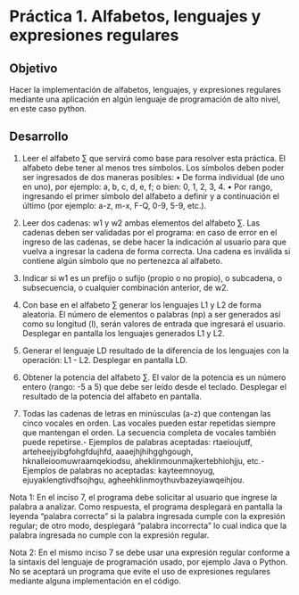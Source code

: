 # Práctica 1. Alfabetos, lenguajes y expresiones regulares

## Objetivo
Hacer la implementación de alfabetos, lenguajes, y expresiones regulares mediante una aplicación en algún lenguaje de programación de alto nivel, en este caso python.

## Desarrollo
1. Leer el alfabeto ∑ que servirá como base para resolver esta práctica. El alfabeto debe tener al menos tres símbolos. Los símbolos deben poder ser ingresados de dos maneras posibles:
   • De forma individual (de uno en uno), por ejemplo: a, b, c, d, e, f; o bien: 0, 1, 2, 3, 4. 
   • Por rango, ingresando el primer símbolo del alfabeto a definir y a continuación el último (por ejemplo: a-z, m-x, F-Q, 0-9, 5-9, etc.).

2. Leer dos cadenas: w1 y w2 ambas elementos del alfabeto ∑. Las cadenas deben ser validadas por el programa: en caso de error en el ingreso de las cadenas, se debe hacer la indicación al usuario para que vuelva a ingresar la cadena de forma correcta. Una cadena es inválida si contiene algún símbolo que no pertenezca al alfabeto.

3. Indicar si w1 es un prefijo o sufijo (propio o no propio), o subcadena, o subsecuencia, o cualquier combinación anterior, de w2.

4. Con base en el alfabeto ∑ generar los lenguajes L1 y L2 de forma aleatoria. El número de elementos o palabras (np) a ser generados así como su longitud (l), serán valores de entrada que ingresará el usuario. Desplegar en pantalla los lenguajes generados L1 y L2.

5. Generar el lenguaje LD resultado de la diferencia de los lenguajes con la operación: L1 - L2. Desplegar en pantalla LD.

6. Obtener la potencia del alfabeto ∑. El valor de la potencia es un número entero (rango: -5 a 5) que debe ser leído desde el teclado. Desplegar el resultado de la potencia del alfabeto en pantalla.

7. Todas las cadenas de letras en minúsculas (a-z) que contengan las cinco vocales en orden. Las vocales pueden estar repetidas siempre que mantengan el orden. La secuencia completa de vocales también puede repetirse.- Ejemplos de palabras aceptadas: rtaeioujutf, arteheejyibgfohgfdujhfd, aaaejhjhihgghgough, hknalleioomuwraamqekiodsu, aheklinmounmajkertebhiohjju, etc.- Ejemplos de palabras no aceptadas: kayteemnoyug, ejuyaklengtivdfsojhgu, agheehklinmoythuvbazeyiawqeihjou.

Nota 1: En el inciso 7, el programa debe solicitar al usuario que ingrese la palabra a analizar. Como respuesta, el programa desplegará en pantalla la leyenda “palabra correcta” si la palabra ingresada cumple con la expresión regular; de otro modo, desplegará “palabra incorrecta” lo cual indica que  la palabra ingresada no cumple con la expresión regular. 

Nota 2: En el mismo inciso 7 se debe usar una expresión regular conforme a la sintaxis del lenguaje de programación usado, por ejemplo Java o Python. No se aceptará un programa que evite el uso de expresiones regulares mediante alguna implementación en el código.